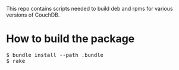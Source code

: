 This repo contains scripts needed to build deb and rpms for various versions of CouchDB.

# How to build the package

<pre>
$ bundle install --path .bundle
$ rake
</pre>
